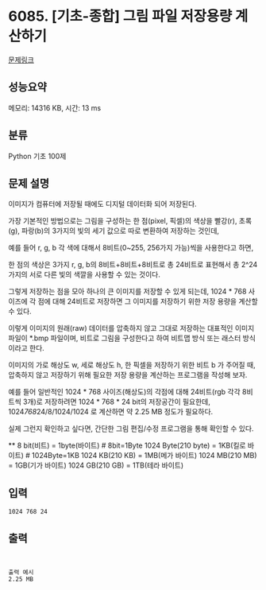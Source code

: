# 6085. [기초-종합] 그림 파일 저장용량 계산하기

[문제링크](https://codeup.kr/problem.php?id=6085)

## 성능요약

메모리: 14316 KB, 시간: 13 ms

## 분류

Python 기초 100제

## 문제 설명

이미지가 컴퓨터에 저장될 때에도 디지털 데이터화 되어 저장된다.

가장 기본적인 방법으로는 그림을 구성하는 한 점(pixel, 픽셀)의 색상을
빨강(r), 초록(g), 파랑(b)의 3가지의 빛의 세기 값으로 따로 변환하여 저장하는 것인데,

예를 들어 r, g, b 각 색에 대해서 8비트(0~255, 256가지 가능)씩을 사용한다고 하면,

한 점의 색상은 3가지 r, g, b의 8비트+8비트+8비트로 총 24비트로 표현해서
총 2^24 가지의 서로 다른 빛의 색깔을 사용할 수 있는 것이다.

그렇게 저장하는 점을 모아 하나의 큰 이미지를 저장할 수 있게 되는데,
1024 * 768 사이즈에 각 점에 대해 24비트로 저장하면 그 이미지를 저장하기 위한
저장 용량을 계산할 수 있다.

이렇게 이미지의 원래(raw) 데이터를 압축하지 않고 그대로 저장하는 대표적인 이미지 파일이
*.bmp 파일이며, 비트로 그림을 구성한다고 하여 비트맵 방식 또는 래스터 방식이라고 한다.

이미지의 가로 해상도 w, 세로 해상도 h, 한 픽셀을 저장하기 위한 비트 b 가 주어질 때,
압축하지 않고 저장하기 위해 필요한 저장 용량을 계산하는 프로그램을 작성해 보자.

예를 들어
일반적인 1024 * 768 사이즈(해상도)의 각점에 대해
24비트(rgb 각각 8비트씩 3개)로 저장하려면
1024 * 768 * 24 bit의 저장공간이 필요한데,
1024*768*24/8/1024/1024 로 계산하면 약 2.25 MB 정도가 필요하다.

실제 그런지 확인하고 싶다면, 간단한 그림 편집/수정 프로그램을 통해 확인할 수 있다.

**
      8 bit(비트)           = 1byte(바이트)     #       8bit=1Byte
1024 Byte(210 byte) = 1KB(킬로 바이트)  # 1024Byte=1KB
1024 KB(210 KB)      = 1MB(메가 바이트)
1024 MB(210 MB)     = 1GB(기가 바이트)
1024 GB(210 GB)      = 1TB(테라 바이트)

## 입력

```
1024 768 24
```

## 출력

```


출력 예시
2.25 MB
```
